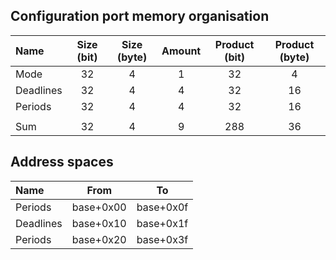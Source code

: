 ## Configuration port memory organisation

| Name      | Size (bit) | Size (byte) | Amount | Product (bit) | Product (byte) |
|:----------|:----------:|:-----------:|:------:|:-------------:|:--------------:|
| Mode      | 32         | 4           | 1      | 32            | 4              |
| Deadlines | 32         | 4           | 4      | 32            | 16             |
| Periods   | 32         | 4           | 4      | 32            | 16             |
|           |            |             |        |               |                |
| Sum       | 32         | 4           | 9      | 288           | 36             |

## Address spaces

| Name      | From      | To        |
|:----------|:---------:|:---------:|
| Periods   | base+0x00 | base+0x0f |
| Deadlines | base+0x10 | base+0x1f |
| Periods   | base+0x20 | base+0x3f |
